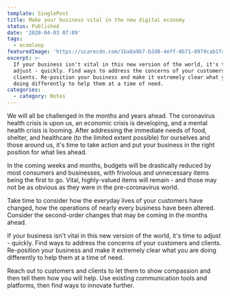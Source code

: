 ```yaml
---
template: SinglePost
title: Make your business vital in the new digital economy
status: Published
date: '2020-04-03 07:09'
tags:
  - ecomloop
featuredImage: 'https://ucarecdn.com/1ba8a9b7-b2d8-4eff-8b71-8979cab1fafe/'
excerpt: >-
  If your business isn't vital in this new version of the world, it's time to
  adjust - quickly. Find ways to address the concerns of your customers and
  clients. Re-position your business and make it extremely clear what you are
  doing differently to help them at a time of need. 
categories:
  - category: Notes
---
```

We will all be challenged in the months and years ahead. The coronavirus health crisis is upon us, an economic crisis is developing, and a mental health crisis is looming. After addressing the immediate needs of food, shelter, and healthcare (to the limited extent possible) for ourselves and those around us, it's time to take action and put your business in the right position for what lies ahead. 

In the coming weeks and months, budgets will be drastically reduced by most consumers and businesses, with frivolous and unnecessary items being the first to go. Vital, highly-valued items will remain - and those may not be as obvious as they were in the pre-coronavirus world. 

Take time to consider how the everyday lives of your customers have changed, how the operations of nearly every business have been altered. Consider the second-order changes that may be coming in the months ahead. 

If your business isn't vital in this new version of the world, it's time to adjust - quickly. Find ways to address the concerns of your customers and clients. Re-position your business and make it extremely clear what you are doing differently to help them at a time of need. 

Reach out to customers and clients to let them to show compassion and then tell them how you will help. Use existing communication tools and platforms, then find ways to innovate further.

